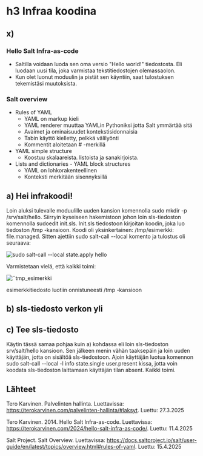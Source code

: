 # h3 Infraa koodina
## x)
### Hello Salt Infra-as-code
- Saltilla voidaan luoda sen oma versio "Hello world!" tiedostosta. Eli luodaan uusi tila, joka varmistaa tekstitiedostojen olemassaolon.
- Kun olet luonut moduulin ja pistät sen käyntiin, saat tulostuksen tekemistäsi muutoksista.
### Salt overview
- Rules of YAML
  - YAML on markup kieli
  - YAML renderer muuttaa YAMLin Pythoniksi jotta Salt ymmärtää sitä
  - Avaimet ja ominaisuudet kontekstisidonnaisia
  - Tabin käyttö kielletty, pelkkä välilyönti
  - Kommentit aloitetaan # -merkillä
- YAML simple structure
  - Koostuu skalaareista. listoista ja sanakirjoista.
- Lists and dictionaries - YAML block structures
  - YAML on lohkorakenteellinen
  - Konteksti merkitään sisennyksillä

## a) Hei infrakoodi!
Loin aluksi tulevalle moduulille uuden kansion komennolla sudo mkdir -p /srv/salt/hello. Siirryin kyseiseen hakemistoon johon loin sls-tiedoston komennolla sudoedit init.sls. Init.sls tiedostoon kirjoitan koodin, joka luo tiedoston /tmp -kansioon. Koodi oli yksinkertainen: /tmp/esimerkki: file.managed. Sitten ajettiin sudo salt-call --local komento ja tulostus oli seuraava:

![sudo salt-call --local state.apply hello](https://github.com/user-attachments/assets/9c8904cc-309b-47af-802e-50a0175928a6)

Varmistetaan vielä, että kaikki toimi:

![¨tmp_esimerkki](https://github.com/user-attachments/assets/31e58316-dbc1-455c-a527-d125b463ee7e)

esimerkkitiedosto luotiin onnistuneesti /tmp -kansioon

## b) sls-tiedosto verkon yli


## c) Tee sls-tiedosto
Käytin tässä samaa pohjaa kuin a) kohdassa eli loin sls-tiedoston srv/salt/hello kansioon. Sen jälkeen menin vähän taaksepäin ja loin uuden käyttäjän, jotta on sisältöä sls-tiedostoon. Ajoin käyttäjän luotua komennon sudo salt-call --local -l info state.single user.present kissa, jotta voin koodata sls-tiedoston laittamaan käyttäjän tilan absent. Kaikki toimi. 

## Lähteet
Tero Karvinen. Palvelinten hallinta. Luettavissa: https://terokarvinen.com/palvelinten-hallinta/#laksyt. Luettu: 27.3.2025

Tero Karvinen. 2014. Hello Salt Infra-as-code. Luettavissa: https://terokarvinen.com/2024/hello-salt-infra-as-code/. Luettu: 11.4.2025

Salt Project. Salt Overview. Luettavissa: https://docs.saltproject.io/salt/user-guide/en/latest/topics/overview.html#rules-of-yaml. Luettu: 15.4.2025


